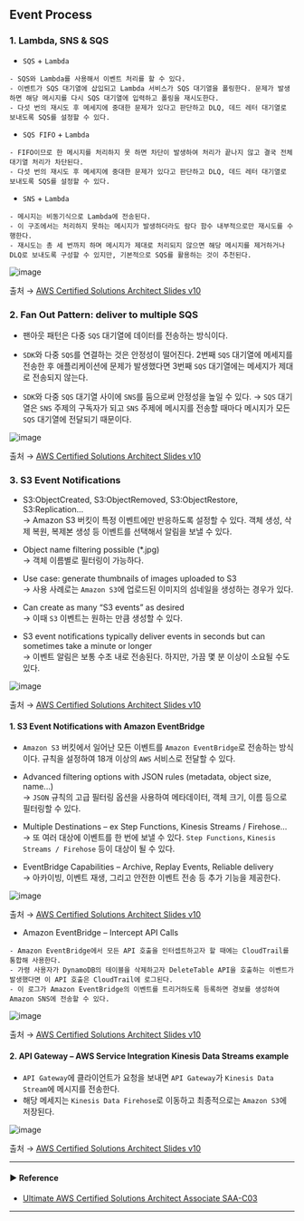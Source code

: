 ## Event Process
### 1. Lambda, SNS & SQS

- `SQS` + `Lambda`
~~~
- SQS와 Lambda를 사용해서 이벤트 처리를 할 수 있다.
- 이벤트가 SQS 대기열에 삽입되고 Lambda 서비스가 SQS 대기열을 폴링한다. 문제가 발생하면 해당 메시지를 다시 SQS 대기열에 입력하고 폴링을 재시도한다.
- 다섯 번의 재시도 후 메세지에 중대한 문제가 있다고 판단하고 DLQ, 데드 레터 대기열로 보내도록 SQS를 설정할 수 있다.
~~~

- `SQS FIFO` + `Lambda`
~~~
- FIFO이므로 한 메시지를 처리하지 못 하면 차단이 발생하여 처리가 끝나지 않고 결국 전체 대기열 처리가 차단된다.
- 다섯 번의 재시도 후 메세지에 중대한 문제가 있다고 판단하고 DLQ, 데드 레터 대기열로 보내도록 SQS를 설정할 수 있다.
~~~

- `SNS` + `Lambda`
~~~
- 메시지는 비동기식으로 Lambda에 전송된다.
- 이 구조에서는 처리하지 못하는 메시지가 발생하더라도 람다 함수 내부적으로만 재시도를 수행한다.
- 재시도는 총 세 번까지 하며 메시지가 제대로 처리되지 않으면 해당 메시지를 제거하거나 DLQ로 보내도록 구성할 수 있지만, 기본적으로 SQS를 활용하는 것이 추천된다.
~~~

![image](https://github.com/sanguk2794/AWS/assets/97398071/8c6e3f49-8e8e-426c-8b2f-7a5f0c87fd8c)

출처 → [AWS Certified Solutions Architect Slides v10](https://courses.datacumulus.com/downloads/certified-solutions-architect-pn9/)

### 2. Fan Out Pattern: deliver to multiple SQS
- 팬아웃 패턴은 다중 `SQS` 대기열에 데이터를 전송하는 방식이다.

- `SDK`와 다중 `SQS`를 연결하는 것은 안정성이 떨어진다. 2번째 `SQS` 대기열에 메세지를 전송한 후 애플리케이션에 문제가 발생했다면 3번째 `SQS` 대기열에는 메세지가 제대로 전송되지 않는다.

- `SDK`와 다중 `SQS` 대기열 사이에 `SNS`를 둠으로써 안정성을 높일 수 있다.
→ `SQS` 대기열은 `SNS` 주제의 구독자가 되고 `SNS` 주제에 메시지를 전송할 때마다 메시지가 모든 `SQS` 대기열에 전달되기 때문이다.

![image](https://github.com/sanguk2794/AWS/assets/97398071/4da26b3e-38d1-4479-9fa0-5dfefd1aba9f)

출처 → [AWS Certified Solutions Architect Slides v10](https://courses.datacumulus.com/downloads/certified-solutions-architect-pn9/)

### 3. S3 Event Notifications
- S3:ObjectCreated, S3:ObjectRemoved, S3:ObjectRestore, S3:Replication…  
→ Amazon S3 버킷이 특정 이벤트에만 반응하도록 설정할 수 있다. 객체 생성, 삭제 복원, 복제본 생성 등 이벤트를 선택해서 알림을 보낼 수 있다.

- Object name filtering possible (*.jpg)  
→ 객체 이름별로 필터링이 가능하다.

- Use case: generate thumbnails of images uploaded to S3  
→ 사용 사례로는 `Amazon S3`에 업로드된 이미지의 섬네일을 생성하는 경우가 있다.

- Can create as many “S3 events” as desired  
→ 이때 `S3` 이벤트는 원하는 만큼 생성할 수 있다.

- S3 event notifications typically deliver events in seconds but can sometimes take a minute or longer  
→ 이벤트 알림은 보통 수초 내로 전송된다. 하지만, 가끔 몇 분 이상이 소요될 수도 있다.

![image](https://github.com/sanguk2794/AWS/assets/97398071/f0e46763-82ff-4166-9e78-7888e49171ce)

출처 → [AWS Certified Solutions Architect Slides v10](https://courses.datacumulus.com/downloads/certified-solutions-architect-pn9/)

#### 1. S3 Event Notifications with Amazon EventBridge
- `Amazon S3` 버킷에서 일어난 모든 이벤트를 `Amazon EventBridge`로 전송하는 방식이다. 규칙을 설정하여 18개 이상의 `AWS` 서비스로 전달할 수 있다.

- Advanced filtering options with JSON rules (metadata, object size, name...)  
→ `JSON` 규칙의 고급 필터링 옵션을 사용하여 메타데이터, 객체 크기, 이름 등으로 필터링할 수 있다.

- Multiple Destinations – ex Step Functions, Kinesis Streams / Firehose…  
→ 또 여러 대상에 이벤트를 한 번에 보낼 수 있다. `Step Functions`, `Kinesis Streams / Firehose` 등이 대상이 될 수 있다.

- EventBridge Capabilities – Archive, Replay Events, Reliable delivery  
→ 아카이빙, 이벤트 재생, 그리고 안전한 이벤트 전송 등 추가 기능을 제공한다.

![image](https://github.com/sanguk2794/AWS/assets/97398071/819c4f1e-f525-40fd-aa35-2538b3cf6f2e)

출처 → [AWS Certified Solutions Architect Slides v10](https://courses.datacumulus.com/downloads/certified-solutions-architect-pn9/)

- Amazon EventBridge – Intercept API Calls
~~~
- Amazon EventBridge에서 모든 API 호출을 인터셉트하고자 할 때에는 CloudTrail를 통합해 사용한다.
- 가령 사용자가 DynamoDB의 테이블을 삭제하고자 DeleteTable API을 호출하는 이벤트가 발생했다면 이 API 호출은 CloudTrail에 로그된다.
- 이 로그가 Amazon EventBridge의 이벤트를 트리거하도록 등록하면 경보를 생성하여 Amazon SNS에 전송할 수 있다.
~~~

![image](https://github.com/sanguk2794/AWS/assets/97398071/1eee6041-95f6-4866-b39b-e1949d3c6cea)

출처 → [AWS Certified Solutions Architect Slides v10](https://courses.datacumulus.com/downloads/certified-solutions-architect-pn9/)

#### 2. API Gateway – AWS Service Integration Kinesis Data Streams example
- `API Gateway`에 클라이언트가 요청을 보내면 `API Gateway`가 `Kinesis Data Stream`에 메시지를 전송한다.
- 해당 메세지는 `Kinesis Data Firehose`로 이동하고 최종적으로는 `Amazon S3`에 저장된다.

![image](https://github.com/sanguk2794/AWS/assets/97398071/2cd662f8-08c2-4a8c-8e64-57f026b1ab5e)

출처 → [AWS Certified Solutions Architect Slides v10](https://courses.datacumulus.com/downloads/certified-solutions-architect-pn9/)

---
#### ▶ Reference
- [Ultimate AWS Certified Solutions Architect Associate SAA-C03](https://www.udemy.com/course/aws-certified-solutions-architect-associate-saa-c03/)
---